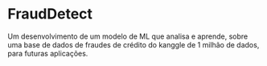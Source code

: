 # FraudDetect
Um desenvolvimento de um modelo de ML que analisa e aprende, sobre uma base de dados de fraudes de crédito do kanggle de 1 milhão de dados, para futuras aplicações. 
